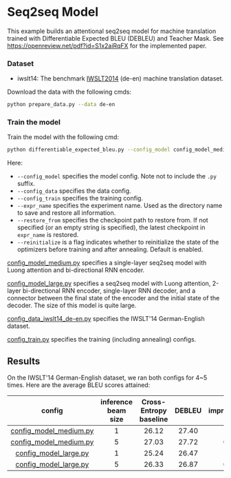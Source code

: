 # Seq2seq Model #

This example builds an attentional seq2seq model for machine translation trained with Differentiable Expected BLEU (DEBLEU) and Teacher Mask. See https://openreview.net/pdf?id=S1x2aiRqFX for the implemented paper.

### Dataset ###

  * iwslt14: The benchmark [IWSLT2014](https://sites.google.com/site/iwsltevaluation2014/home) (de-en) machine translation dataset. 

Download the data with the following cmds:

```bash
python prepare_data.py --data de-en
```

### Train the model ###

Train the model with the following cmd:

```bash
python differentiable_expected_bleu.py --config_model config_model_medium --config_data config_data_iwslt14_de-en --config_train config_train --expr_name iwslt14_de-en --restore_from "" --reinitialize
```

Here:
  * `--config_model` specifies the model config. Note not to include the `.py` suffix.
  * `--config_data` specifies the data config.
  * `--config_train` specifies the training config.
  * `--expr_name` specifies the experiment name. Used as the directory name to save and restore all information.
  * `--restore_from` specifies the checkpoint path to restore from. If not specified (or an empty string is specified), the latest checkpoint in `expr_name` is restored.
  * `--reinitialize` is a flag indicates whether to reinitialize the state of the optimizers before training and after annealing. Default is enabled.

[config_model_medium.py](./config_model_medium.py) specifies a single-layer seq2seq model with Luong attention and bi-directional RNN encoder.

[config_model_large.py](./config_model_large.py) specifies a seq2seq model with Luong attention, 2-layer bi-directional RNN encoder, single-layer RNN decoder, and a connector between the final state of the encoder and the initial state of the decoder. The size of this model is quite large.

[config_data_iwslt14_de-en.py](./config_data_iwslt14_de-en.py) specifies the IWSLT'14 German-English dataset.

[config_train.py](./config_train.py) specifies the training (including annealing) configs.

## Results ##

On the IWSLT'14 German-English dataset, we ran both configs for 4~5 times. Here are the average BLEU scores attained:

|                       config                       | inference beam size | Cross-Entropy baseline | DEBLEU | improvement |
| :------------------------------------------------: | :-----------------: | :--------------------: | :----: | :---------: |
| [config_model_medium.py](./config_model_medium.py) |          1          |         26.12          | 27.40  |    1.28     |
| [config_model_medium.py](./config_model_medium.py) |          5          |         27.03          | 27.72  |    0.70     |
|  [config_model_large.py](./config_model_large.py)  |          1          |         25.24          | 26.47  |    1.23     |
|  [config_model_large.py](./config_model_large.py)  |          5          |         26.33          | 26.87  |    0.54     |
